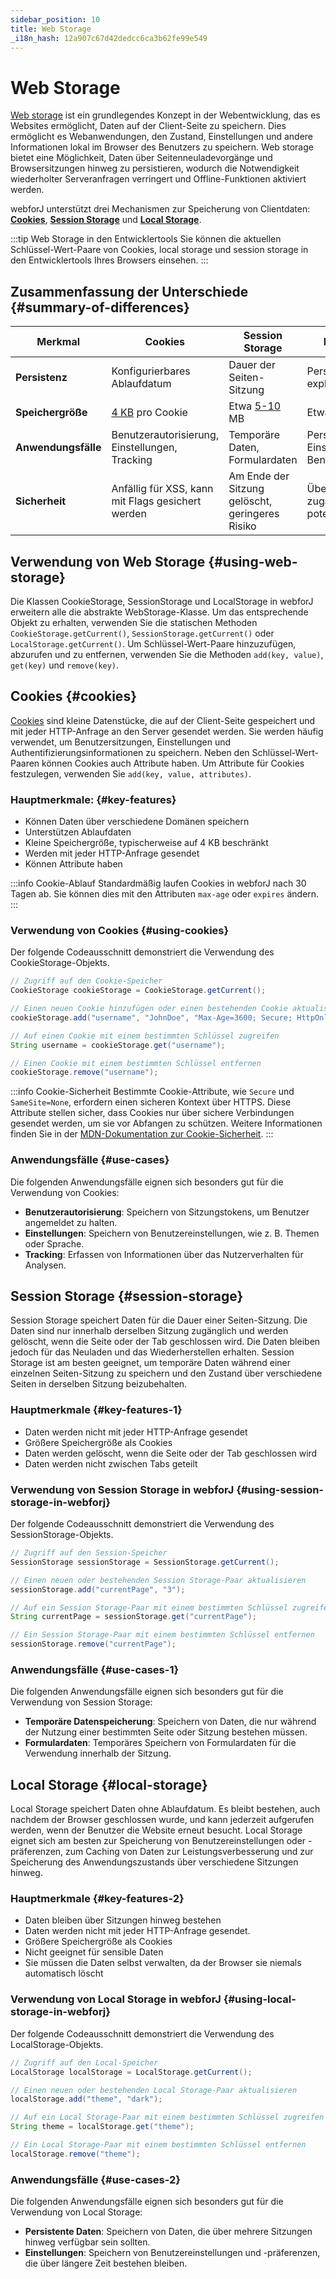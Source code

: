 ```yaml
---
sidebar_position: 10
title: Web Storage
_i18n_hash: 12a907c67d42dedcc6ca3b62fe99e549
---
```

<!-- vale off -->
# Web Storage <DocChip chip='since' label='23.06' />
<!-- vale on -->

[Web storage](https://developer.mozilla.org/en-US/docs/Web/API/Web_Storage_API) ist ein grundlegendes Konzept in der Webentwicklung, das es Websites ermöglicht, Daten auf der Client-Seite zu speichern. Dies ermöglicht es Webanwendungen, den Zustand, Einstellungen und andere Informationen lokal im Browser des Benutzers zu speichern. Web storage bietet eine Möglichkeit, Daten über Seitenneuladevorgänge und Browsersitzungen hinweg zu persistieren, wodurch die Notwendigkeit wiederholter Serveranfragen verringert und Offline-Funktionen aktiviert werden.

webforJ unterstützt drei Mechanismen zur Speicherung von Clientdaten: [**Cookies**](#cookies), [**Session Storage**](#session-storage) und [**Local Storage**](#local-storage).

:::tip Web Storage in den Entwicklertools
Sie können die aktuellen Schlüssel-Wert-Paare von Cookies, local storage und session storage in den Entwicklertools Ihres Browsers einsehen.
:::

## Zusammenfassung der Unterschiede {#summary-of-differences}
| Merkmal           | Cookies                                      | Session Storage                          | Local Storage                            |
|--------------------|----------------------------------------------|------------------------------------------|------------------------------------------|
| **Persistenz**     | Konfigurierbares Ablaufdatum                 | Dauer der Seiten-Sitzung                 | Persistent, bis explizit gelöscht        |
| **Speichergröße**  | [4 KB](https://en.wikipedia.org/wiki/HTTP_cookie#Implementation) pro Cookie                             | Etwa [5-10](https://en.wikipedia.org/wiki/Web_storage#Storage_size) MB                           | Etwa [5-10](https://en.wikipedia.org/wiki/Web_storage#Storage_size) MB                           |
| **Anwendungsfälle**| Benutzerautorisierung, Einstellungen, Tracking| Temporäre Daten, Formulardaten          | Persistente Einstellungen, Benutzerpräferenzen  |
| **Sicherheit**     | Anfällig für XSS, kann mit Flags gesichert werden | Am Ende der Sitzung gelöscht, geringeres Risiko | Über JavaScript zugänglich, potenzielles Risiko |

## Verwendung von Web Storage {#using-web-storage}
Die Klassen <JavadocLink type="foundation" location="com/webforj/webstorage/CookieStorage" code='true'>CookieStorage</JavadocLink>, <JavadocLink type="foundation" location="com/webforj/webstorage/SessionStorage" code='true'>SessionStorage</JavadocLink> und <JavadocLink type="foundation" location="com/webforj/webstorage/LocalStorage" code='true'>LocalStorage</JavadocLink> in webforJ erweitern alle die abstrakte <JavadocLink type="foundation" location="com/webforj/webstorage/WebStorage" code='true'>WebStorage</JavadocLink>-Klasse. Um das entsprechende Objekt zu erhalten, verwenden Sie die statischen Methoden `CookieStorage.getCurrent()`,  `SessionStorage.getCurrent()` oder `LocalStorage.getCurrent()`. Um Schlüssel-Wert-Paare hinzuzufügen, abzurufen und zu entfernen, verwenden Sie die Methoden `add(key, value)`, `get(key)` und `remove(key)`.

## Cookies {#cookies}
[Cookies](https://developer.mozilla.org/en-US/docs/Web/HTTP/Cookies) sind kleine Datenstücke, die auf der Client-Seite gespeichert und mit jeder HTTP-Anfrage an den Server gesendet werden. Sie werden häufig verwendet, um Benutzersitzungen, Einstellungen und Authentifizierungsinformationen zu speichern. Neben den Schlüssel-Wert-Paaren können Cookies auch Attribute haben. Um Attribute für Cookies festzulegen, verwenden Sie `add(key, value, attributes)`.

### Hauptmerkmale: {#key-features}
- Können Daten über verschiedene Domänen speichern
- Unterstützen Ablaufdaten
- Kleine Speichergröße, typischerweise auf 4 KB beschränkt
- Werden mit jeder HTTP-Anfrage gesendet
- Können Attribute haben

:::info Cookie-Ablauf
Standardmäßig laufen Cookies in webforJ nach 30 Tagen ab. Sie können dies mit den Attributen `max-age` oder `expires` ändern.
:::

### Verwendung von Cookies {#using-cookies}
Der folgende Codeausschnitt demonstriert die Verwendung des <JavadocLink type="foundation" location="com/webforj/webstorage/CookieStorage" code='true'>CookieStorage</JavadocLink>-Objekts.

```java
// Zugriff auf den Cookie-Speicher
CookieStorage cookieStorage = CookieStorage.getCurrent();

// Einen neuen Cookie hinzufügen oder einen bestehenden Cookie aktualisieren
cookieStorage.add("username", "JohnDoe", "Max-Age=3600; Secure; HttpOnly");

// Auf einen Cookie mit einem bestimmten Schlüssel zugreifen
String username = cookieStorage.get("username");

// Einen Cookie mit einem bestimmten Schlüssel entfernen
cookieStorage.remove("username");
```
:::info Cookie-Sicherheit
Bestimmte Cookie-Attribute, wie `Secure` und `SameSite=None`, erfordern einen sicheren Kontext über HTTPS. Diese Attribute stellen sicher, dass Cookies nur über sichere Verbindungen gesendet werden, um sie vor Abfangen zu schützen. Weitere Informationen finden Sie in der [MDN-Dokumentation zur Cookie-Sicherheit](https://developer.mozilla.org/en-US/docs/Web/HTTP/Cookies#security).
:::

### Anwendungsfälle {#use-cases}
Die folgenden Anwendungsfälle eignen sich besonders gut für die Verwendung von Cookies:

- **Benutzerautorisierung**: Speichern von Sitzungstokens, um Benutzer angemeldet zu halten.
- **Einstellungen**: Speichern von Benutzereinstellungen, wie z. B. Themen oder Sprache.
- **Tracking**: Erfassen von Informationen über das Nutzerverhalten für Analysen.

## Session Storage {#session-storage}
Session Storage speichert Daten für die Dauer einer Seiten-Sitzung. Die Daten sind nur innerhalb derselben Sitzung zugänglich und werden gelöscht, wenn die Seite oder der Tab geschlossen wird. Die Daten bleiben jedoch für das Neuladen und das Wiederherstellen erhalten. Session Storage ist am besten geeignet, um temporäre Daten während einer einzelnen Seiten-Sitzung zu speichern und den Zustand über verschiedene Seiten in derselben Sitzung beizubehalten.

### Hauptmerkmale {#key-features-1}
- Daten werden nicht mit jeder HTTP-Anfrage gesendet
- Größere Speichergröße als Cookies
- Daten werden gelöscht, wenn die Seite oder der Tab geschlossen wird
- Daten werden nicht zwischen Tabs geteilt

### Verwendung von Session Storage in webforJ {#using-session-storage-in-webforj}
Der folgende Codeausschnitt demonstriert die Verwendung des <JavadocLink type="foundation" location="com/webforj/webstorage/SessionStorage" code='true'>SessionStorage</JavadocLink>-Objekts.

```java
// Zugriff auf den Session-Speicher
SessionStorage sessionStorage = SessionStorage.getCurrent();

// Einen neuen oder bestehenden Session Storage-Paar aktualisieren
sessionStorage.add("currentPage", "3");

// Auf ein Session Storage-Paar mit einem bestimmten Schlüssel zugreifen
String currentPage = sessionStorage.get("currentPage");

// Ein Session Storage-Paar mit einem bestimmten Schlüssel entfernen
sessionStorage.remove("currentPage");
```

### Anwendungsfälle {#use-cases-1}
Die folgenden Anwendungsfälle eignen sich besonders gut für die Verwendung von Session Storage:

- **Temporäre Datenspeicherung**: Speichern von Daten, die nur während der Nutzung einer bestimmten Seite oder Sitzung bestehen müssen.
- **Formulardaten**: Temporäres Speichern von Formulardaten für die Verwendung innerhalb der Sitzung.

## Local Storage {#local-storage}
Local Storage speichert Daten ohne Ablaufdatum. Es bleibt bestehen, auch nachdem der Browser geschlossen wurde, und kann jederzeit aufgerufen werden, wenn der Benutzer die Website erneut besucht. Local Storage eignet sich am besten zur Speicherung von Benutzereinstellungen oder -präferenzen, zum Caching von Daten zur Leistungsverbesserung und zur Speicherung des Anwendungszustands über verschiedene Sitzungen hinweg.

### Hauptmerkmale {#key-features-2}

- Daten bleiben über Sitzungen hinweg bestehen
- Daten werden nicht mit jeder HTTP-Anfrage gesendet.
- Größere Speichergröße als Cookies
- Nicht geeignet für sensible Daten
- Sie müssen die Daten selbst verwalten, da der Browser sie niemals automatisch löscht

### Verwendung von Local Storage in webforJ {#using-local-storage-in-webforj}
Der folgende Codeausschnitt demonstriert die Verwendung des <JavadocLink type="foundation" location="com/webforj/webstorage/LocalStorage" code='true'>LocalStorage</JavadocLink>-Objekts.

```java
// Zugriff auf den Local-Speicher
LocalStorage localStorage = LocalStorage.getCurrent();

// Einen neuen oder bestehenden Local Storage-Paar aktualisieren
localStorage.add("theme", "dark");

// Auf ein Local Storage-Paar mit einem bestimmten Schlüssel zugreifen
String theme = localStorage.get("theme");

// Ein Local Storage-Paar mit einem bestimmten Schlüssel entfernen
localStorage.remove("theme");
```

### Anwendungsfälle {#use-cases-2}
Die folgenden Anwendungsfälle eignen sich besonders gut für die Verwendung von Local Storage:

- **Persistente Daten**: Speichern von Daten, die über mehrere Sitzungen hinweg verfügbar sein sollten.
- **Einstellungen**: Speichern von Benutzereinstellungen und -präferenzen, die über längere Zeit bestehen bleiben.
